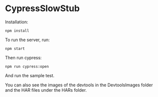 # CypressSlowStub

Installation:
```
npm install
```

To run the server, run:
```
npm start
```

Then run cypress:
```
npm run cypress:open
```

And run the sample test.

You can also see the images of the devtools in the DevtoolsImages folder and the HAR files under the HARs folder.
